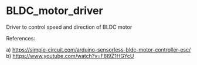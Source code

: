 # BLDC_motor_driver
Driver to control speed and direction of BLDC motor


References:

a) https://simple-circuit.com/arduino-sensorless-bldc-motor-controller-esc/
b) https://www.youtube.com/watch?v=F8l9Z1HGYcU
